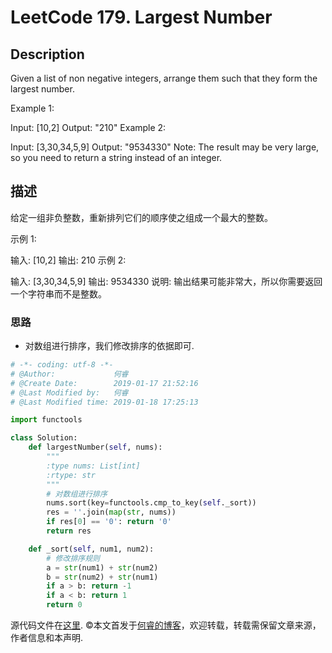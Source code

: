 # LeetCode 179. Largest Number

## Description

Given a list of non negative integers, arrange them such that they form the largest number.

Example 1:

Input: [10,2]
Output: "210"
Example 2:

Input: [3,30,34,5,9]
Output: "9534330"
Note: The result may be very large, so you need to return a string instead of an integer.

## 描述

给定一组非负整数，重新排列它们的顺序使之组成一个最大的整数。

示例 1:

输入: [10,2]
输出: 210
示例 2:

输入: [3,30,34,5,9]
输出: 9534330
说明: 输出结果可能非常大，所以你需要返回一个字符串而不是整数。

### 思路

* 对数组进行排序，我们修改排序的依据即可.

```python
# -*- coding: utf-8 -*-
# @Author:             何睿
# @Create Date:        2019-01-17 21:52:16
# @Last Modified by:   何睿
# @Last Modified time: 2019-01-18 17:25:13

import functools

class Solution:
    def largestNumber(self, nums):
        """
        :type nums: List[int]
        :rtype: str
        """
        # 对数组进行排序
        nums.sort(key=functools.cmp_to_key(self._sort))
        res = ''.join(map(str, nums))
        if res[0] == '0': return '0'
        return res

    def _sort(self, num1, num2):
        # 修改排序规则
        a = str(num1) + str(num2)
        b = str(num2) + str(num1)
        if a > b: return -1
        if a < b: return 1
        return 0
```
源代码文件在[这里](https://github.com/ruicore/Algorithm/blob/master/Leetcode/2019-01-17-179-Largest-Number.py).
©本文首发于[何睿的博客](https://www.ruicore.cn/leetcode-179-largest-number/)，欢迎转载，转载需保留文章来源，作者信息和本声明.
